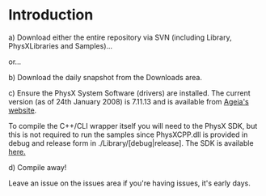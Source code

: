 # Introduction #

a) Download either the entire repository via SVN (including Library, PhysXLibraries and Samples)...

or...

b) Download the daily snapshot from the Downloads area.

c) Ensure the PhysX System Software (drivers) are installed. The current version (as of 24th January 2008) is 7.11.13 and is available from [Ageia's website](http://www.ageia.com/drivers/drivers.html).

To compile the C++/CLI wrapper itself you will need to the PhysX SDK, but this is not required to run the samples since PhysXCPP.dll is provided in debug and release form in ./Library/[debug|release]. The SDK is available [here.](http://www.ageia.com/developers/get_now.html)

d) Compile away!

Leave an issue on the issues area if you're having issues, it's early days.